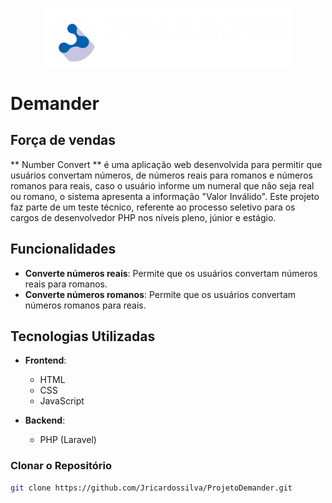 <p align="center"><a href="https://demander.com.br" target="_blank"><img src="public/img/logo_demander_white_forca_de_vendas.png" width="400" alt="Demander Logo"></a></p>

# Demander
## Força de vendas ##

** Number Convert ** é uma aplicação web desenvolvida para permitir que usuários convertam números, de números reais para romanos e números romanos para reais, caso o usuário informe um numeral que não seja real ou romano, o sistema apresenta a informação "Valor Inválido".
Este projeto faz parte de um teste técnico, referente ao processo seletivo para os cargos de desenvolvedor PHP nos níveis pleno, júnior e estágio.

## Funcionalidades

- **Converte números reais**: Permite que os usuários convertam números reais para romanos.
- **Converte números romanos**: Permite que os usuários convertam números romanos para reais.

## Tecnologias Utilizadas

- **Frontend**:
  - HTML
  - CSS
  - JavaScript

- **Backend**:
  - PHP (Laravel)

### Clonar o Repositório

```bash
git clone https://github.com/Jricardossilva/ProjetoDemander.git
